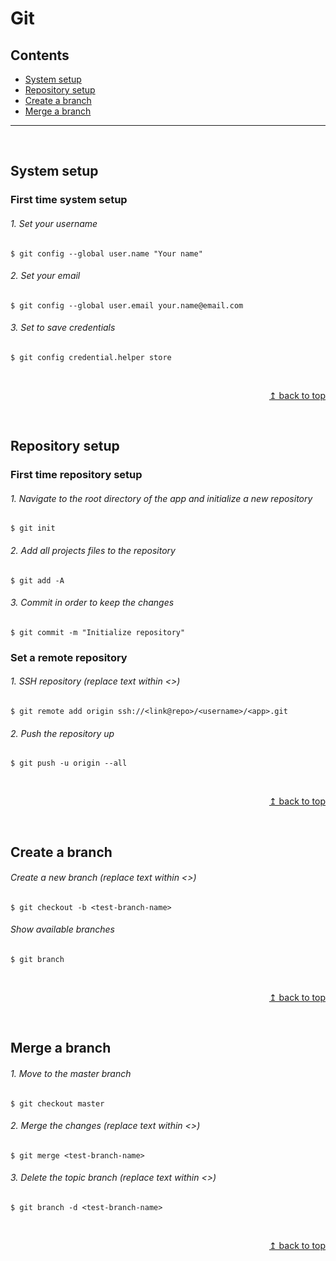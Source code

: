 # Git

## Contents
* [System setup](#system-setup)
* [Repository setup](#repository-setup)
* [Create a branch](#create-a-branch)
* [Merge a branch](#merge-a-branch)
---
<br>

## System setup

### First time system setup
###### 1. Set your username
```shell
$ git config --global user.name "Your name"
```
###### 2. Set your email
```shell
$ git config --global user.email your.name@email.com
```
###### 3. Set to save credentials
```shell
$ git config credential.helper store
```

<br>
<div align="right">

[↥ back to top](#git)

</div>
<br>

## Repository setup

### First time repository setup
###### 1. Navigate to the root directory of the app and initialize a new repository
```shell
$ git init
```
###### 2. Add all projects files to the repository
```shell
$ git add -A
```
###### 3. Commit in order to keep the changes
```shell
$ git commit -m "Initialize repository"
```

### Set a remote repository
###### 1. SSH repository (replace text within <>)
```shell
$ git remote add origin ssh://<link@repo>/<username>/<app>.git
```
###### 2. Push the repository up
```shell
$ git push -u origin --all
```

<br>
<div align="right">

[↥ back to top](#git)

</div>
<br>

## Create a branch

###### Create a new branch (replace text within <>)
```shell
$ git checkout -b <test-branch-name>
```
###### Show available branches
```shell
$ git branch
```

<br>
<div align="right">

[↥ back to top](#git)

</div>
<br>

## Merge a branch
###### 1. Move to the master branch
```shell
$ git checkout master
```
###### 2. Merge the changes (replace text within <>)
```shell
$ git merge <test-branch-name>
```
###### 3. Delete the topic branch (replace text within <>)
```shell
$ git branch -d <test-branch-name>
```

<br>
<div align="right">

[↥ back to top](#git)

</div>
<br>
